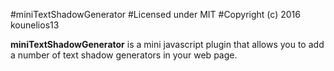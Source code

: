#miniTextShadowGenerator
#Licensed under MIT
#Copyright (c) 2016 kounelios13

**miniTextShadowGenerator** is a mini javascript plugin that allows you to add a number of text shadow generators in your web page.




